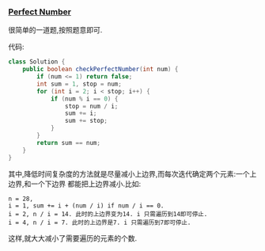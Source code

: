 ### [Perfect Number](https://leetcode.com/problems/perfect-number/description/)

很简单的一道题,按照题意即可.

代码:

```Java
class Solution {
    public boolean checkPerfectNumber(int num) {
        if (num <= 1) return false;
        int sum = 1, stop = num;
        for (int i = 2; i < stop; i++) {
            if (num % i == 0) {
                stop = num / i;
                sum += i;
                sum += stop;
            }
        }
        return sum == num;
    }
}
```

其中,降低时间复杂度的方法就是尽量减小上边界,而每次迭代确定两个元素:一个上边界,和一个下边界
都能把上边界减小.比如:

```
n = 28,
i = 1, sum += i + (num / i) if num / i == 0.
i = 2, n / i = 14. 此时的上边界变为14. i 只需遍历到14即可停止.
i = 4, n / i = 7. 此时的上边界是7. i 只需遍历到7即可停止.
```

这样,就大大减小了需要遍历的元素的个数.